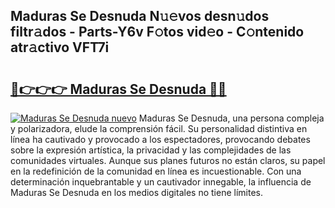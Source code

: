 ## Maduras Se Desnuda N𝚞𝚎vos desn𝚞dos filtr𝚊dos - Parts-Y6v F𝚘tos vid𝚎o - C𝚘ntenido atr𝚊ctivo VFT7i

# <h2><a href="http://mb4p2lf.tromn.icu/?c=Maduras+Se+Desnuda">🔗👉👉👉 Maduras Se Desnuda 🔗🔗</a></h2>

[![Maduras Se Desnuda nuevo](https://i.imgur.com/pEAQMta.gif)](http://mb4p2lf.tromn.icu/?c=Maduras+Se+Desnuda)
Maduras Se Desnuda, una persona compleja y polarizadora, elude la comprensión fácil. Su personalidad distintiva en línea ha cautivado y provocado a los espectadores, provocando debates sobre la expresión artística, la privacidad y las complejidades de las comunidades virtuales. Aunque sus planes futuros no están claros, su papel en la redefinición de la comunidad en línea es incuestionable. Con una determinación inquebrantable y un cautivador innegable, la influencia de Maduras Se Desnuda en los medios digitales no tiene límites.
